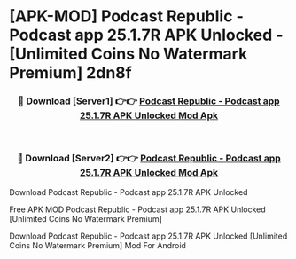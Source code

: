 # [APK-MOD] Podcast Republic - Podcast app 25.1.7R APK Unlocked - [Unlimited Coins No Watermark Premium] 2dn8f



<div align="center">
<h3>🔴 Download [Server1] 👉👉 <a href="https://momento.my/?title=Podcast_Republic_-_Podcast_app_25.1.7R_APK_Unlocked">Podcast Republic - Podcast app 25.1.7R APK Unlocked Mod Apk</a></h3><br>

<h3>🔴 Download [Server2] 👉👉 <a href="https://momento.my/?title=Podcast_Republic_-_Podcast_app_25.1.7R_APK_Unlocked">Podcast Republic - Podcast app 25.1.7R APK Unlocked Mod Apk</a></h3>
</div>



Download Podcast Republic - Podcast app 25.1.7R APK Unlocked 

Free APK MOD Podcast Republic - Podcast app 25.1.7R APK Unlocked [Unlimited Coins No Watermark Premium]

Download Podcast Republic - Podcast app 25.1.7R APK Unlocked [Unlimited Coins No Watermark Premium] Mod For Android
